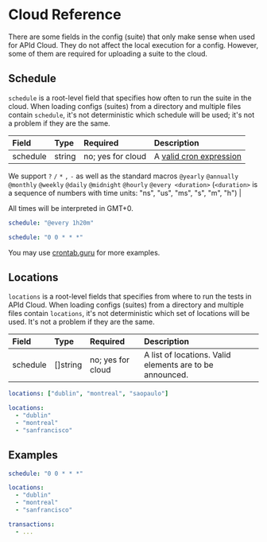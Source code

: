 # Cloud Reference

There are some fields in the config (suite) that only make sense when used for APId Cloud. They do not affect the
local execution for a config. However, some of them are required for uploading a suite to the cloud.

## Schedule

`schedule` is a root-level field that specifies how often to run the suite in the cloud. When loading
configs (suites) from a directory and multiple files contain `schedule`, it's not deterministic which
schedule will be used; it's not a problem if they are the same.

| Field    | Type   | Required          | Description                                                                   |
| :------- | :----- | :---------------- | :---------------------------------------------------------------------------- |
| schedule | string | no; yes for cloud | A [valid cron expression](https://en.wikipedia.org/wiki/Cron#CRON_expression) |

We support `?` `/` `*` `,` `-` as well as the standard macros `@yearly` `@annually` `@monthly` `@weekly` `@daily` `@midnight` `@hourly` `@every <duration>` (`<duration>` is a sequence of numbers with time units: "ns", "us", "ms", "s", "m", "h") |

All times will be interpreted in GMT+0.

```yaml
schedule: "@every 1h20m"
```

```yaml
schedule: "0 0 * * *"
```

You may use [crontab.guru](https://crontab.guru/) for more examples.

## Locations

`locations` is a root-level fields that specifies from where to run the tests in APId Cloud. When loading
configs (suites) from a directory and multiple files contain `locations`, it's not deterministic which
set of locations will be used. It's not a problem if they are the same.

| Field    | Type     | Required          | Description                                              |
| :------- | :------- | :---------------- | :------------------------------------------------------- |
| schedule | []string | no; yes for cloud | A list of locations. Valid elements are to be announced. |

```yaml
locations: ["dublin", "montreal", "saopaulo"]
```

```yaml
locations:
  - "dublin"
  - "montreal"
  - "sanfrancisco"
```

## Examples

```yaml
schedule: "0 0 * * *"

locations:
  - "dublin"
  - "montreal"
  - "sanfrancisco"

transactions:
  - ...
```
